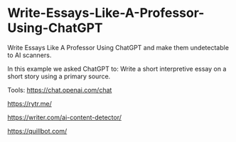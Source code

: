 # Write-Essays-Like-A-Professor-Using-ChatGPT
Write Essays Like A Professor Using ChatGPT and make them undetectable to AI scanners.

In this example we asked ChatGPT to: Write a short interpretive essay on a short story using a primary source.

Tools:
https://chat.openai.com/chat

https://rytr.me/

https://writer.com/ai-content-detector/

https://quillbot.com/
